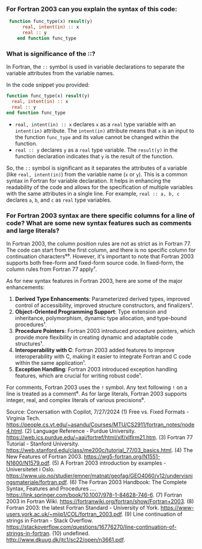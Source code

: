 ### For Fortran 2003 can you explain the syntax of this code:

```fortran
 function func_type(x) result(y)
      real, intent(in) :: x
      real :: y
    end function func_type
```

### What is significance of the ::?

In Fortran, the `::` symbol is used in variable declarations to separate the variable attributes from the variable names.

In the code snippet you provided:

```fortran
function func_type(x) result(y)
  real, intent(in) :: x
  real :: y
end function func_type
```

- `real, intent(in) :: x` declares `x` as a `real` type variable with an `intent(in)` attribute. The `intent(in)` attribute means that `x` is an input to the function `func_type` and its value cannot be changed within the function.
- `real :: y` declares `y` as a `real` type variable. The `result(y)` in the function declaration indicates that `y` is the result of the function.

So, the `::` symbol is significant as it separates the attributes of a variable (like `real, intent(in)`) from the variable name (`x` or `y`). This is a common syntax in Fortran for variable declaration. It helps in enhancing the readability of the code and allows for the specification of multiple variables with the same attributes in a single line. For example, `real :: a, b, c` declares `a`, `b`, and `c` as `real` type variables.

### For Fortran 2003 syntax are there specific columns for a line of code? What are some new syntax features such as comments and large literals?

In Fortran 2003, the column position rules are not as strict as in Fortran 77. The code can start from the first column, and there is no specific column for continuation characters⁸⁹. However, it's important to note that Fortran 2003 supports both free-form and fixed-form source code. In fixed-form, the column rules from Fortran 77 apply⁷.

As for new syntax features in Fortran 2003, here are some of the major enhancements:

1. **Derived Type Enhancements**: Parameterized derived types, improved control of accessibility, improved structure constructors, and finalizers¹.
2. **Object-Oriented Programming Support**: Type extension and inheritance, polymorphism, dynamic type allocation, and type-bound procedures¹.
3. **Procedure Pointers**: Fortran 2003 introduced procedure pointers, which provide more flexibility in creating dynamic and adaptable code structures¹.
4. **Interoperability with C**: Fortran 2003 added features to improve interoperability with C, making it easier to integrate Fortran and C code within the same application¹.
5. **Exception Handling**: Fortran 2003 introduced exception handling features, which are crucial for writing robust code¹.

For comments, Fortran 2003 uses the `!` symbol. Any text following `!` on a line is treated as a comment⁶. As for large literals, Fortran 2003 supports integer, real, and complex literals of various precisions⁶.

Source: Conversation with Copilot, 7/27/2024
(1) Free vs. Fixed Formats - Virginia Tech. https://people.cs.vt.edu/~asandu/Courses/MTU/CS2911/fortran_notes/node4.html.
(2) Language Reference - Purdue University. https://web.ics.purdue.edu/~aai/fortref/html/xlf/xlflrm21.htm.
(3) Fortran 77 Tutorial - Stanford University. https://web.stanford.edu/class/me200c/tutorial_77/03_basics.html.
(4) The New Features of Fortran 2003. https://wg5-fortran.org/N1551-N1600/N1579.pdf.
(5) A Fortran 2003 introduction by examples - Universitetet i Oslo. https://www.uio.no/studier/emner/matnat/geofag/GEO4060/v12/undervisningsmateriale/fortran.pdf.
(6) The Fortran 2003 Handbook: The Complete Syntax, Features and Procedures .... https://link.springer.com/book/10.1007/978-1-84628-746-6.
(7) Fortran 2003 in Fortran Wiki. https://fortranwiki.org/fortran/show/Fortran+2003.
(8) Fortran 2003: the latest Fortran Standard - University of York. https://www-users.york.ac.uk/~mijp1/COL/fortran_2003.pdf.
(9) Line continuation of strings in Fortran - Stack Overflow. https://stackoverflow.com/questions/16776270/line-continuation-of-strings-in-fortran.
(10) undefined. http://www.dkuug.dk/jtc1/sc22/open/n3661.pdf.
